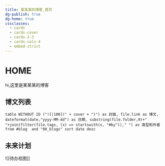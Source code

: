 ```yaml
---
title: 某某某的博客_首页
dg-publish: true
dg-home: true
cssclasses:
  - cards
  - cards-cover
  - cards-2-3
  - cards-cols-4
  - embed-strict
---
```

# **HOME**
  hi,这里是某某某的博客
## 博文列表
```dataview
table WITHOUT ID ("![|100](" + cover + ")") as 封面, file.link as 博文, dateformat(date,"yyyy-MM-dd") as 日期, substring(file.folder,9)+" "+join(filter(file.tags, (x) => startswith(x, "#by"))," ") as 类型和作者 from #blog  and "00_blogs" sort date desc
```

## 未来计划

![[待办视图]]
